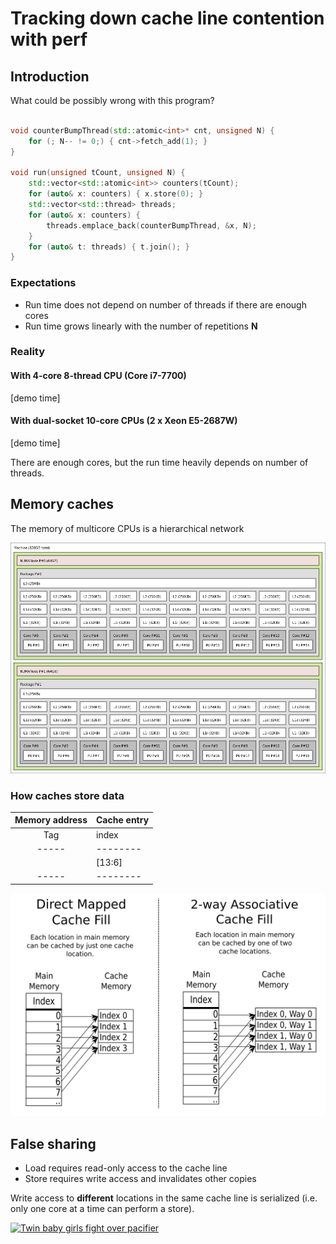 # Tracking down cache line contention with perf

## Introduction

What could be possibly wrong with this program?

```c++

void counterBumpThread(std::atomic<int>* cnt, unsigned N) {
    for (; N-- != 0;) { cnt->fetch_add(1); }
}

void run(unsigned tCount, unsigned N) {
    std::vector<std::atomic<int>> counters(tCount);
    for (auto& x: counters) { x.store(0); }
    std::vector<std::thread> threads;
    for (auto& x: counters) {
        threads.emplace_back(counterBumpThread, &x, N);
    }
    for (auto& t: threads) { t.join(); }
}
```

### Expectations


* Run time does not depend on number of threads if there are enough cores
* Run time grows linearly with the number of repetitions **N**


### Reality

#### With 4-core 8-thread CPU (Core i7-7700)

[demo time]

#### With dual-socket 10-core CPUs (2 x Xeon E5-2687W)

[demo time]

There are enough cores, but the run time heavily depends on number of threads.


## Memory caches


The memory of multicore CPUs is a hierarchical network

![dual-socket system memory topology](./memorytopo_2x_xeon.png)


### How caches store data


|  Memory address             |      Cache entry               |
|:---------------------------:|:-------------------------------|
| Tag | index  | block offset | Tag |   cache line     | flags |
|-----|--------|--------------|-----|------------------|-------|
|     | [13:6] |    [5:0]     |     | 64 bytes of data |       |
|-----|--------|--------------|-----|------------------|-------|


![direct fill and two-way caches](./Cache_Fill.svg)


## False sharing

* Load requires read-only access to the cache line
* Store requires write access and invalidates other copies

Write access to **different** locations in the same cache line is serialized
(i.e. only one core at a time can perform a store).

[![Twin baby girls fight over pacifier](https://img.youtube.com/vi/UOlOrACAj6o/0.jpg)](https://www.youtube.com/embed/UOlOrACAj6o)

